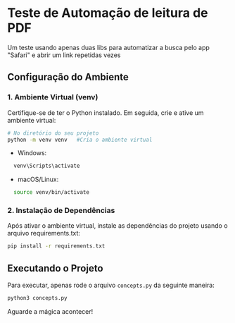# Teste de Automação de leitura de PDF

Um teste usando apenas duas libs para automatizar a busca pelo app "Safari" e abrir um link repetidas vezes

## Configuração do Ambiente

### 1. Ambiente Virtual (venv)

Certifique-se de ter o Python instalado. Em seguida, crie e ative um ambiente virtual:

```bash
# No diretório do seu projeto
python -m venv venv   #Cria o ambiente virtual
```

- Windows:

```bash
  venv\Scripts\activate
```

- macOS/Linux:

```bash
  source venv/bin/activate
```

### 2. Instalação de Dependências

Após ativar o ambiente virtual, instale as dependências do projeto usando o arquivo requirements.txt:

```bash
pip install -r requirements.txt
```

## Executando o Projeto

Para executar, apenas rode o arquivo <code>concepts.py</code> da seguinte maneira:

```bash
python3 concepts.py
```



Aguarde a mágica acontecer!